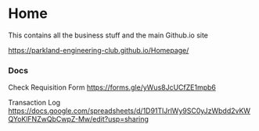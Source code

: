 # Home
This contains all the business stuff and the main Github.io site

https://parkland-engineering-club.github.io/Homepage/

### Docs
Check Requisition Form
https://forms.gle/yWus8JcUCfZE1mpb6

Transaction Log
https://docs.google.com/spreadsheets/d/1D91TlJrlWy9SC0yJzWbdd2vKWQYoKlFNZwQbCwpZ-Mw/edit?usp=sharing
